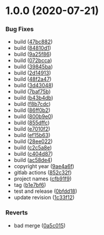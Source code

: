 # 1.0.0 (2020-07-21)


### Bug Fixes

* build ([47bc882](https://github.com/cdotyone/Core.Configuration/commit/47bc8827239514018b13a8b5884bdb1caaab18e2))
* build ([84810d1](https://github.com/cdotyone/Core.Configuration/commit/84810d1b8bc1192b1b20ed527d869beae83d63e5))
* build ([9a25f86](https://github.com/cdotyone/Core.Configuration/commit/9a25f8678c0b5bc0044148fbd24d03ed68523bc9))
* build ([072bcca](https://github.com/cdotyone/Core.Configuration/commit/072bcca53c33c0757ed3ab41801e8c9c5d9029bc))
* build ([39845ba](https://github.com/cdotyone/Core.Configuration/commit/39845bac504dfaef3ee5c736a5795d48c54fe59b))
* build ([2d14913](https://github.com/cdotyone/Core.Configuration/commit/2d149130f54256129dbcfd9ded49d0370ca44b0e))
* build ([48f2a47](https://github.com/cdotyone/Core.Configuration/commit/48f2a47c8f14ea0036c909959fdcebc97760273b))
* build ([3d43048](https://github.com/cdotyone/Core.Configuration/commit/3d430484d289008f1e49efd4eafd55129b9ff46e))
* build ([7baf75b](https://github.com/cdotyone/Core.Configuration/commit/7baf75b254dbde8224e6976734ad72778dd65fd6))
* build ([b43b4db](https://github.com/cdotyone/Core.Configuration/commit/b43b4dbb089b4b28d7f0089962885a0894a06db8))
* build ([f8b7cdc](https://github.com/cdotyone/Core.Configuration/commit/f8b7cdceebbdff6af3a98f26b92a1826b6062e65))
* build ([86ff0b2](https://github.com/cdotyone/Core.Configuration/commit/86ff0b229e9af6cc3f6fe6cd823cc933d9c01901))
* build ([800b9e0](https://github.com/cdotyone/Core.Configuration/commit/800b9e0b7748589a43fa1b6091e4aaf40e5e90fb))
* build ([855dffc](https://github.com/cdotyone/Core.Configuration/commit/855dffc8164fac8087364b9b4f2da6ed6de51a15))
* build ([e7010f2](https://github.com/cdotyone/Core.Configuration/commit/e7010f2afa7a24f81aa3f9fe19cbbe0984ae31a9))
* build ([ef15b63](https://github.com/cdotyone/Core.Configuration/commit/ef15b639563c9bb3356ac2413b0b163ae4a1f970))
* build ([28ee022](https://github.com/cdotyone/Core.Configuration/commit/28ee022ebf1a9ef0e4f7092058d76b67b77e89af))
* build ([c2c5a8e](https://github.com/cdotyone/Core.Configuration/commit/c2c5a8eb9a1362b22a7ad46bb609d1893026ed99))
* build ([c404d87](https://github.com/cdotyone/Core.Configuration/commit/c404d8743e3f67355f83db50a7b81ac7f4f5d567))
* build ([ac58de4](https://github.com/cdotyone/Core.Configuration/commit/ac58de4da6816312633638bab4234c1743c5b5b7))
* copyright year ([9ae4a6f](https://github.com/cdotyone/Core.Configuration/commit/9ae4a6f520dce7a245eb00928b72ccd5deba585d))
* gitlab actions ([852c32f](https://github.com/cdotyone/Core.Configuration/commit/852c32f851afe35215e091681e9dba136085a09e))
* project names ([cfb91f9](https://github.com/cdotyone/Core.Configuration/commit/cfb91f91dc7130f4668934fae3bdfcdbe86f4ae0))
* tag ([b1e7bf6](https://github.com/cdotyone/Core.Configuration/commit/b1e7bf623f5ad307ad4c891a3e0e6f64b7da1be4))
* test and release ([0bfdd18](https://github.com/cdotyone/Core.Configuration/commit/0bfdd18c931684624c3f8bb0452f9fc92eb2608e))
* update revision ([1c33f12](https://github.com/cdotyone/Core.Configuration/commit/1c33f125cce6678d62bb298e44900faba5abe63a))


### Reverts

* bad merge ([0a5c015](https://github.com/cdotyone/Core.Configuration/commit/0a5c015bfcccd0db57fde461d721192f6da782da))
